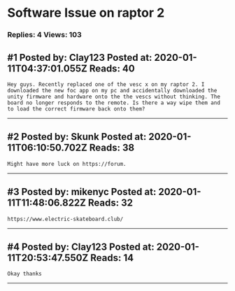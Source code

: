# Software Issue on raptor 2

### Replies: 4 Views: 103

## \#1 Posted by: Clay123 Posted at: 2020-01-11T04:37:01.055Z Reads: 40

```
Hey guys. Recently replaced one of the vesc x on my raptor 2. I downloaded the new foc app on my pc and accidentally downloaded the unity firmware and hardware onto the the vescs without thinking. The board no longer responds to the remote. Is there a way wipe them and to load the correct firmware back onto them?
```

---
## \#2 Posted by: Skunk Posted at: 2020-01-11T06:10:50.702Z Reads: 38

```
Might have more luck on https://forum.
```

---
## \#3 Posted by: mikenyc Posted at: 2020-01-11T11:48:06.822Z Reads: 32

```
https://www.electric-skateboard.club/
```

---
## \#4 Posted by: Clay123 Posted at: 2020-01-11T20:53:47.550Z Reads: 14

```
Okay thanks
```

---
